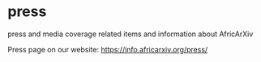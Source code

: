 # press
press and media coverage related items and information about AfricArXiv

Press page on our website: https://info.africarxiv.org/press/ 
